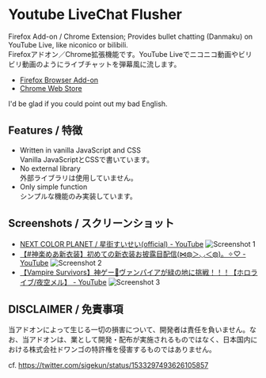 # Youtube LiveChat Flusher

Firefox Add-on / Chrome Extension; Provides bullet chatting (Danmaku) on YouTube Live, like niconico or bilibili.<br>Firefoxアドオン／Chrome拡張機能です。YouTube Liveでニコニコ動画やビリビリ動画のようにライブチャットを弾幕風に流します。

- [Firefox Browser Add-on](https://addons.mozilla.org/firefox/addon/youtube-livechat-flusher/)
- [Chrome Web Store](https://chrome.google.com/webstore/detail/youtube-livechat-flusher/kkjglcpgfpjlaloboikfcoofameeljbe)

I'd be glad if you could point out my bad English.

## Features / 特徴
- Written in vanilla JavaScript and CSS<br>Vanilla JavaScriptとCSSで書いています。
- No external library<br>外部ライブラリは使用していません。
- Only simple function<br>シンプルな機能のみ実装しています。

## Screenshots / スクリーンショット
- [NEXT COLOR PLANET / 星街すいせい(official) - YouTube](https://www.youtube.com/watch?v=vQHVGXdcqEQ)
  ![Screenshot 1](https://addons.mozilla.org/user-media/previews/full/262/262499.png "NEXT COLOR PLANET / 星街すいせい(official) - YouTube")
- [【#神楽めあ新衣装】初めての新衣装お披露目配信(⋈◍＞◡＜◍)。✧♡ - YouTube](https://www.youtube.com/watch?v=NWbzQ2iHgnw)
  ![Screenshot 2](https://addons.mozilla.org/user-media/previews/full/266/266861.png "【#神楽めあ新衣装】初めての新衣装お披露目配信(⋈◍＞◡＜◍)。✧♡ - YouTube")
- [【Vampire Survivors】神ゲー🌟ヴァンパイアが緑の地に挑戦！！！【ホロライブ/夜空メル】 - YouTube](https://www.youtube.com/watch?v=dsnGWY5XXAE)
  ![Screenshot 3](https://addons.mozilla.org/user-media/previews/full/266/266862.png "【Vampire Survivors】神ゲー🌟ヴァンパイアが緑の地に挑戦！！！【ホロライブ/夜空メル】 - YouTube")

## DISCLAIMER / 免責事項
当アドオンによって生じる一切の損害について、開発者は責任を負いません。なお、当アドオンは、業として開発・配布が実施されるものではなく、日本国内における株式会社ドワンゴの特許権を侵害するものではありません。

cf. https://twitter.com/sigekun/status/1533297493626105857
